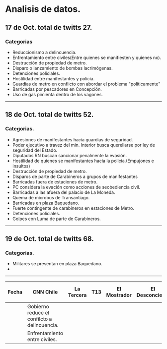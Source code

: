 # Analisis de datos. 

## 17 de Oct. total de twitts 27. 
### Categorias
- Reduccionismo a delincuencia. 
- Enfrentamiento entre civiles(Entre quienes se manifiesten y quienes no). 
- Destrucción de propiedad de metro.
- Disparo o lanzamiento de bombas lacrimógenas. 
- Detenciones policiales. 
- Hostilidad entre manifestantes y policia.
- Guardias de metro en conflicto con abordar el problema "politicamente"
- Barricadas por pescadores en Concepción.
- Uso de gas pimienta dentro de los vagones. 

---

## 18 de Oct. total de twitts 52.
### Categorias. 
- Agresiones de manifestantes hacia guardias de seguridad. 
- Poder ejecutivo a travez del min. Interior busca querellarse por ley de seguridad del Estado.
- Diputados RN buscan sancionar penalmente la evasión. 
- Hostilidad de quienes se manifestantes hacia la policia.(Empujones e insultos)
- Destrucción de propiedad de metro.
- Disparos de parte de Carabineros a grupos de manifestantes
- Barricadas fuera de estaciones de metro. 
- PC considera la evación como acciones de seobediencia civil.
- Barricadas a las afuera del palacio de La Moneda. 
- Quema de microbus de Transantiago. 
- Barricadas en plaza Baquedano. 
- Fuerte contingente de carabineros en estaciones de Metro. 
- Detenciones policiales. 
- Golpes con Luma de parte de Carabineros. 

---

## 19 de Oct. total de twitts 68. 
### Categorias. 
- Militares se presentan en plaza Baquedano. 
- 





---

| Fecha | CNN Chile | La Tercera | T13 | El Mostrador | El Desconcierto | Radio Villa Francia |
|---|---|---|---|---|---|---|
| | Gobierno reduce el confilcto a delincuencia. | | 
| | Enfrentamiento entre civiles.  